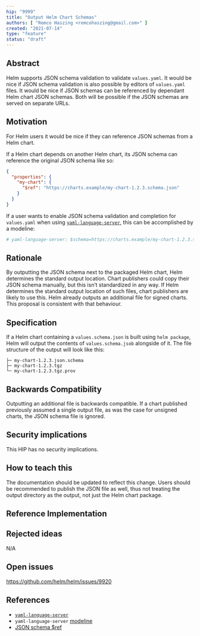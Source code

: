 ```yaml
---
hip: "9999"
title: "Output Helm Chart Schemas"
authors: [ "Remco Haszing <remcohaszing@gmail.com>" ]
created: "2021-07-14"
type: "feature"
status: "draft"
---
```


## Abstract

Helm supports JSON schema validation to validate `values.yaml`.
It would be nice if JSON schema validation is also possible by editors of `values.yaml` files.
It would be nice if JSON schemas can be referenced by dependant Helm chart JSON schemas.
Both will be possible if the JSON schemas are served on separate URLs.

## Motivation

For Helm users it would be nice if they can reference JSON schemas from a Helm chart.

If a Helm chart depends on another Helm chart, its JSON schema can reference the original JSON schema like so:

```json
{
  "properties": {
    "my-chart": {
      "$ref": "https://charts.example/my-chart-1.2.3.schema.json"
    }
  }
}
```

If a user wants to enable JSON schema validation and completion for `values.yaml` when using [`yaml-language-server`](https://github.com/redhat-developer/yaml-language-server), this can be accomplished by a modeline:

```yaml
# yaml-language-server: $schema=https://charts.example/my-chart-1.2.3.schema.json
```

## Rationale

By outputting the JSON schema next to the packaged Helm chart, Helm determines the standard output location.
Chart publishers could copy their JSON schema manually, but this isn’t standardized in any way.
If Helm determines the standard output location of such files, chart publishers are likely to use this.
Helm already outputs an additional file for signed charts. This proposal is consistent with that behaviour.

## Specification

If a Helm chart containing a `values.schema.json` is built using `helm package`, Helm will output the contents of `values.schema.jsob` alongside of it.
The file structure of the output will look like this:

```
├─ my-chart-1.2.3.json.schema
├─ my-chart-1.2.3.tgz
└─ my-chart-1.2.3.tgz.prov
```

## Backwards Compatibility

Outputting an additional file is backwards compatible.
If a chart published previously assumed a single output file, as was the case for unsigned charts, the JSON schema file is ignored.

## Security implications

This HIP has no security implications.

## How to teach this

The documentation should be updated to reflect this change.
Users should be recommended to publish the JSON file as well, thus not treating the output directory as the output, not just the Helm chart package.

## Reference Implementation

## Rejected ideas

N/A

## Open issues

https://github.com/helm/helm/issues/9920

## References

- [`yaml-language-server`](https://github.com/redhat-developer/yaml-language-server)
- `yaml-language-server` [modeline](https://github.com/redhat-developer/yaml-language-server#using-inlined-schema)
- [JSON schema $ref](https://json-schema.org/understanding-json-schema/structuring.html#ref)
